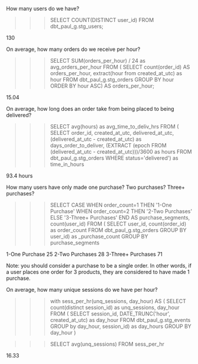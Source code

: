 How many users do we have?

>>>    SELECT COUNT(DISTINCT user_id)
>>>    FROM dbt_paul_g.stg_users;

130


On average, how many orders do we receive per hour?

>>>SELECT 
    SUM(orders_per_hour) / 24 as avg_orders_per_hour
FROM (
SELECT 
  count(order_id) AS orders_per_hour, 
  extract(hour from created_at_utc) as hour
FROM 
  dbt_paul_g.stg_orders
GROUP BY 
  hour
ORDER BY
  hour ASC) AS orders_per_hour;

15.04


On average, how long does an order take from being placed to being delivered?

>>>SELECT avg(hours) as avg_time_to_deliv_hrs 
FROM (
SELECT 
  order_id, 
  created_at_utc, 
  delivered_at_utc, 
  (delivered_at_utc - created_at_utc) as days_order_to_deliver,
  (EXTRACT (epoch FROM (delivered_at_utc - created_at_utc)))/3600 as hours
FROM dbt_paul_g.stg_orders
WHERE status='delivered') as time_in_hours

93.4 hours 

How many users have only made one purchase? Two purchases? Three+ purchases?

>>>SELECT
  CASE 
    WHEN order_count=1 THEN '1-One Purchase'
    WHEN order_count=2 THEN '2-Two Purchases'
    ELSE '3-Three+ Purchases' END AS purchase_segments, 
  count(user_id)
  FROM
    (
    SELECT 
      user_id, 
      count(order_id) as order_count
    FROM dbt_paul_g.stg_orders
    GROUP BY user_id) as _purchase_count
  GROUP BY purchase_segments

  1-One Purchase     25
  2-Two Purchases    28
  3-Three+ Purchases 71


Note: you should consider a purchase to be a single order. In other words, if a user places one order for 3 products, they are considered to have made 1 purchase.

On average, how many unique sessions do we have per hour?

>>>with sess_per_hr(unq_sessions, day_hour) AS (
SELECT
  count(distinct session_id) as unq_sessions,
  day_hour
FROM
 (
SELECT 
  session_id,
  DATE_TRUNC('hour', created_at_utc) as day_hour
FROM 
  dbt_paul_g.stg_events
GROUP by
  day_hour, session_id) as day_hours
GROUP BY 
  day_hour
)

>>>SELECT avg(unq_sessions)
FROM sess_per_hr

16.33